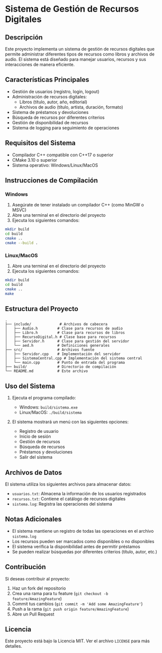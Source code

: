 # Sistema de Gestión de Recursos Digitales

## Descripción
Este proyecto implementa un sistema de gestión de recursos digitales que permite administrar diferentes tipos de recursos como libros y archivos de audio. El sistema está diseñado para manejar usuarios, recursos y sus interacciones de manera eficiente.

## Características Principales
- Gestión de usuarios (registro, login, logout)
- Administración de recursos digitales:
  - Libros (título, autor, año, editorial)
  - Archivos de audio (título, artista, duración, formato)
- Sistema de préstamos y devoluciones
- Búsqueda de recursos por diferentes criterios
- Gestión de disponibilidad de recursos
- Sistema de logging para seguimiento de operaciones

## Requisitos del Sistema
- Compilador C++ compatible con C++17 o superior
- CMake 3.10 o superior
- Sistema operativo: Windows/Linux/MacOS

## Instrucciones de Compilación

### Windows
1. Asegúrate de tener instalado un compilador C++ (como MinGW o MSVC)
2. Abre una terminal en el directorio del proyecto
3. Ejecuta los siguientes comandos:
```bash
mkdir build
cd build
cmake ..
cmake --build .
```

### Linux/MacOS
1. Abre una terminal en el directorio del proyecto
2. Ejecuta los siguientes comandos:
```bash
mkdir build
cd build
cmake ..
make
```

## Estructura del Proyecto
```
.
├── include/             # Archivos de cabecera
│   ├── Audio.h         # Clase para recursos de audio
│   ├── Libro.h         # Clase para recursos de libros
│   ├── RecursoDigital.h # Clase base para recursos
│   ├── Servidor.h      # Clase para gestión del servidor
│   └── aed.h           # Definiciones generales
├── src/                # Archivos fuente
│   ├── Servidor.cpp    # Implementación del servidor
│   ├── SistemaCentral.cpp # Implementación del sistema central
│   └── main.cpp        # Punto de entrada del programa
├── build/              # Directorio de compilación
└── README.md           # Este archivo
```

## Uso del Sistema
1. Ejecuta el programa compilado:
   - Windows: `build/sistema.exe`
   - Linux/MacOS: `./build/sistema`

2. El sistema mostrará un menú con las siguientes opciones:
   - Registro de usuario
   - Inicio de sesión
   - Gestión de recursos
   - Búsqueda de recursos
   - Préstamos y devoluciones
   - Salir del sistema

## Archivos de Datos
El sistema utiliza los siguientes archivos para almacenar datos:
- `usuarios.txt`: Almacena la información de los usuarios registrados
- `recursos.txt`: Contiene el catálogo de recursos digitales
- `sistema.log`: Registra las operaciones del sistema

## Notas Adicionales
- El sistema mantiene un registro de todas las operaciones en el archivo `sistema.log`
- Los recursos pueden ser marcados como disponibles o no disponibles
- El sistema verifica la disponibilidad antes de permitir préstamos
- Se pueden realizar búsquedas por diferentes criterios (título, autor, etc.)

## Contribución
Si deseas contribuir al proyecto:
1. Haz un fork del repositorio
2. Crea una rama para tu feature (`git checkout -b feature/AmazingFeature`)
3. Commit tus cambios (`git commit -m 'Add some AmazingFeature'`)
4. Push a la rama (`git push origin feature/AmazingFeature`)
5. Abre un Pull Request

## Licencia
Este proyecto está bajo la Licencia MIT. Ver el archivo `LICENSE` para más detalles. 